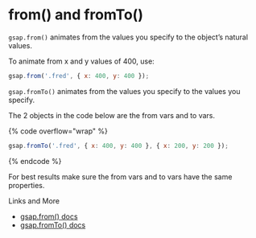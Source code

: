 # from() and fromTo()

`gsap.from()` animates from the values you specify to the object’s natural values.

To animate from x and y values of 400, use:

```javascript
gsap.from('.fred', { x: 400, y: 400 });
```

`gsap.fromTo()` animates from the values you specify to the values you specify.

&#x20;The 2 objects in the code below are the from vars and to vars.

{% code overflow="wrap" %}
```javascript
gsap.fromTo('.fred', { x: 400, y: 400 }, { x: 200, y: 200 });
```
{% endcode %}

For best results make sure the from vars and to vars have the same properties.

Links and More

* [gsap.from() docs](https://greensock.com/docs/v3/GSAP/gsap.from\(\))
* [gsap.fromTo() docs](https://greensock.com/docs/v3/GSAP/gsap.fromTo\(\))
